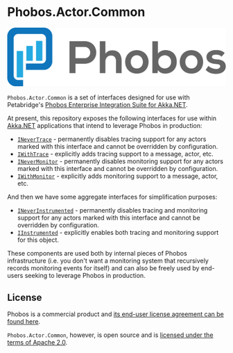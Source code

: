# Phobos.Actor.Common

![Phobos™ logo](/docs/images/phobos_logo.png)

`Phobos.Actor.Common` is a set of interfaces designed for use with Petabridge's [Phobos Enterprise Integration Suite for Akka.NET](https://phobos.petabridge.com/). 

At present, this repository exposes the following interfaces for use within [Akka.NET](http://getakka.net/) applications that intend to leverage Phobos in production:

* [`INeverTrace`](https://phobos.petabridge.com/api/Phobos.Actor.Common.INeverTrace.html) - permanently disables tracing support for any actors marked with this interface and cannot be overridden by configuration.
* [`IWithTrace`](https://phobos.petabridge.com/api/Phobos.Actor.Common.IWithTrace.html) - explicitly adds tracing support to a message, actor, etc.
* [`INeverMonitor`](https://phobos.petabridge.com/api/Phobos.Actor.Common.INeverMonitor.html) - permanently disables monitoring support for any actors marked with this interface and cannot be overridden by configuration.
* [`IWithMonitor`](https://phobos.petabridge.com/api/Phobos.Actor.Common.IWithMonitor.html) - explicitly adds monitoring support to a message, actor, etc.

And then we have some aggregate interfaces for simplification purposes:

* [`INeverInstrumented`](https://phobos.petabridge.com/api/Phobos.Actor.Common.INeverInstrumented.html) - permanently disables tracing and monitoring support for any actors marked with this interface and cannot be overridden by configuration.
* [`IInstrumented`](https://phobos.petabridge.com/api/Phobos.Actor.Common.IInstrumented.html) - explicitly enables both tracing and monitoring support for this object.

These components are used both by internal pieces of Phobos infrastructure (i.e. you don't want a monitoring system that recursively records monitoring events for itself) and can also be freely used by end-users seeking to leverage Phobos in production. 

## License
Phobos is a commercial product and [its end-user license agreement can be found here](https://phobos.petabridge.com/articles/setup/license.html).

`Phobos.Actor.Common`, however, is open source and is [licensed under the terms of Apache 2.0](LICENSE).